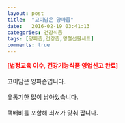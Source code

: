 ```yaml
---
layout: post
title:  "고이담은 양파즙"
date:   2016-02-19 03:41:13
categories: 건강식품
tags: [양파즙,건강즙,명절선물세트]
comments: true
---
```


<strong><span style="color: rgb(255, 0, 0);">[법정교육 이수, 건강기능식품 영업신고 완료]</span></strong>
<br><br>
고이담은 양파즙입니다.
<br><br>
유통기한 많이 남아있습니다.
<br><br>
택배비를 포함해 최저가 맞춰 팝니다.
<br>
<br>
<img class="image" src="https://2.bp.blogspot.com/-HkAYyl-wrpI/W-nAKA1JWnI/AAAAAAAAAwI/d9bCPBgdEbQ3Bg31YwsDaw4HpTGPHpybACLcBGAs/s320/52573468568.jpg" alt=""/>
<br>
<br>
<img class="image" src="http://www.nbbang.co.kr/data/webedit/20180402175050_izxkfksk.jpg" alt=""/>
